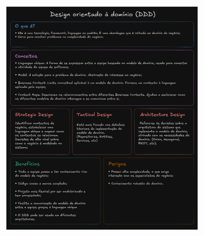 ![DDD](https://github.com/matheusfladislau/POO-Essentials/blob/main/ddd/excalidraw/ddd.excalidraw.png)
